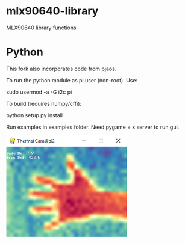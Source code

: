 # mlx90640-library

MLX90640 library functions

# Python

This fork also incorporates code from pjaos. 

To run the python module as pi user (non-root). Use:

sudo usermod -a -G i2c pi

To build (requires numpy/cffi):

python setup.py install

Run examples in examples folder. Need pygame + x server to run gui.

![Screenshot of pygame interface](/python/examples/thermal-cam-pygame-hand.png)
